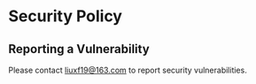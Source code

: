 # Security Policy

## Reporting a Vulnerability

Please contact <liuxf19@163.com> to report security vulnerabilities.  
